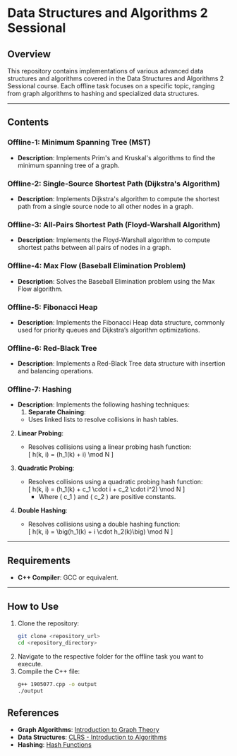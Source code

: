 # Data Structures and Algorithms 2 Sessional

## Overview
This repository contains implementations of various advanced data structures and algorithms covered in the Data Structures and Algorithms 2 Sessional course. Each offline task focuses on a specific topic, ranging from graph algorithms to hashing and specialized data structures.

---

## Contents

### Offline-1: Minimum Spanning Tree (MST)
- **Description**: Implements Prim's and Kruskal's algorithms to find the minimum spanning tree of a graph.

### Offline-2: Single-Source Shortest Path (Dijkstra's Algorithm)
- **Description**: Implements Dijkstra's algorithm to compute the shortest path from a single source node to all other nodes in a graph.

### Offline-3: All-Pairs Shortest Path (Floyd-Warshall Algorithm)
- **Description**: Implements the Floyd-Warshall algorithm to compute shortest paths between all pairs of nodes in a graph.

### Offline-4: Max Flow (Baseball Elimination Problem)
- **Description**: Solves the Baseball Elimination problem using the Max Flow algorithm.

### Offline-5: Fibonacci Heap
- **Description**: Implements the Fibonacci Heap data structure, commonly used for priority queues and Dijkstra’s algorithm optimizations.

### Offline-6: Red-Black Tree
- **Description**: Implements a Red-Black Tree data structure with insertion and balancing operations.

### Offline-7: Hashing
- **Description**: Implements the following hashing techniques:
  1. **Separate Chaining**:  
   - Uses linked lists to resolve collisions in hash tables.

2. **Linear Probing**:  
   - Resolves collisions using a linear probing hash function:  
     \[
     h(k, i) = (h_1(k) + i) \mod N
     \]

3. **Quadratic Probing**:  
   - Resolves collisions using a quadratic probing hash function:  
     \[
     h(k, i) = (h_1(k) + c_1 \cdot i + c_2 \cdot i^2) \mod N
     \]  
     - Where \( c_1 \) and \( c_2 \) are positive constants.

4. **Double Hashing**:  
   - Resolves collisions using a double hashing function:  
     \[
     h(k, i) = \big(h_1(k) + i \cdot h_2(k)\big) \mod N
     \]


---

## Requirements
- **C++ Compiler**: GCC or equivalent.
  
---

## How to Use
1. Clone the repository:
   ```bash
   git clone <repository_url>
   cd <repository_directory>
2. Navigate to the respective folder for the offline task you want to execute.
3. Compile the C++ file:
   ```bash
   g++ 1905077.cpp -o output
   ./output
   
## References
- **Graph Algorithms**: [Introduction to Graph Theory](https://en.wikipedia.org/wiki/Graph_theory)
- **Data Structures**: [CLRS - Introduction to Algorithms](https://mitpress.mit.edu/9780262046305/introduction-to-algorithms/)
- **Hashing**: [Hash Functions](https://en.wikipedia.org/wiki/Hash_function)

